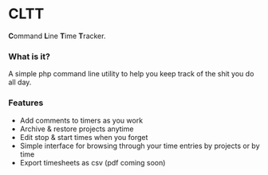 # CLTT

**C**ommand **L**ine **T**ime **T**racker.

### What is it?
A simple php command line utility to help you keep track of the shit you do all day.

### Features
* Add comments to timers as you work
* Archive & restore projects anytime
* Edit stop & start times when you forget
* Simple interface for browsing through your time entries by projects or by time
* Export timesheets as csv (pdf coming soon)
